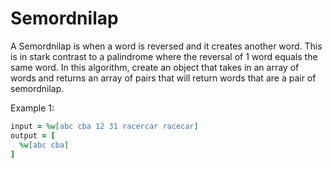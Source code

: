 # Semordnilap

A Semordnilap is when a word is reversed and it creates another word. This is in stark contrast to a palindrome where the reversal of 1 word equals the same word.  In this algorithm, create an object that takes in an array of words and returns an array of pairs that will return words that are a pair of semordnilap.

Example 1:

```ruby
input = %w[abc cba 12 31 racercar racecar]
output = [
  %w[abc cba]
]
```